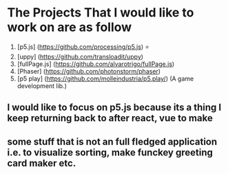 # The Projects That I would like to work on are as follow

1. [p5.js] (https://github.com/processing/p5.js) ⭐
2. [uppy] (https://github.com/transloadit/uppy)
3. [fullPage.js] (https://github.com/alvarotrigo/fullPage.js)
4. [Phaser] (https://github.com/photonstorm/phaser)
5. [p5 play] (https://github.com/molleindustria/p5.play/) (A game development lib.)

## I would like to focus on p5.js because its a thing I keep returning back to after react, vue to make
## some stuff that is not an full fledged application i.e. to visualize sorting, make funckey greeting card maker etc. 
